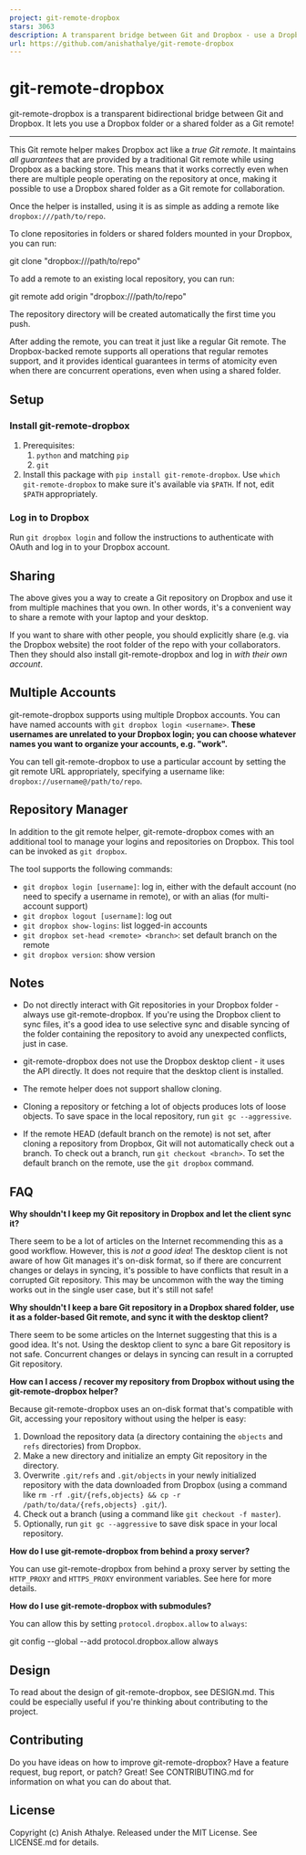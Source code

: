 ```yaml
---
project: git-remote-dropbox
stars: 3063
description: A transparent bridge between Git and Dropbox - use a Dropbox (shared) folder as a Git remote! 🎁
url: https://github.com/anishathalye/git-remote-dropbox
---
```


git-remote-dropbox
==================

git-remote-dropbox is a transparent bidirectional bridge between Git and Dropbox. It lets you use a Dropbox folder or a shared folder as a Git remote!

* * *

This Git remote helper makes Dropbox act like a _true Git remote_. It maintains _all guarantees_ that are provided by a traditional Git remote while using Dropbox as a backing store. This means that it works correctly even when there are multiple people operating on the repository at once, making it possible to use a Dropbox shared folder as a Git remote for collaboration.

Once the helper is installed, using it is as simple as adding a remote like `dropbox:///path/to/repo`.

To clone repositories in folders or shared folders mounted in your Dropbox, you can run:

git clone "dropbox:///path/to/repo"

To add a remote to an existing local repository, you can run:

git remote add origin "dropbox:///path/to/repo"

The repository directory will be created automatically the first time you push.

After adding the remote, you can treat it just like a regular Git remote. The Dropbox-backed remote supports all operations that regular remotes support, and it provides identical guarantees in terms of atomicity even when there are concurrent operations, even when using a shared folder.

Setup
-----

### Install git-remote-dropbox

1.  Prerequisites:
    1.  `python` and matching `pip`
    2.  `git`
2.  Install this package with `pip install git-remote-dropbox`. Use `which git-remote-dropbox` to make sure it's available via `$PATH`. If not, edit `$PATH` appropriately.

### Log in to Dropbox

Run `git dropbox login` and follow the instructions to authenticate with OAuth and log in to your Dropbox account.

Sharing
-------

The above gives you a way to create a Git repository on Dropbox and use it from multiple machines that you own. In other words, it's a convenient way to share a remote with your laptop and your desktop.

If you want to share with other people, you should explicitly share (e.g. via the Dropbox website) the root folder of the repo with your collaborators. Then they should also install git-remote-dropbox and log in _with their own account_.

Multiple Accounts
-----------------

git-remote-dropbox supports using multiple Dropbox accounts. You can have named accounts with `git dropbox login <username>`. **These usernames are unrelated to your Dropbox login; you can choose whatever names you want to organize your accounts, e.g. "work".**

You can tell git-remote-dropbox to use a particular account by setting the git remote URL appropriately, specifying a username like: `dropbox://username@/path/to/repo`.

Repository Manager
------------------

In addition to the git remote helper, git-remote-dropbox comes with an additional tool to manage your logins and repositories on Dropbox. This tool can be invoked as `git dropbox`.

The tool supports the following commands:

-   `git dropbox login [username]`: log in, either with the default account (no need to specify a username in remote), or with an alias (for multi-account support)
-   `git dropbox logout [username]`: log out
-   `git dropbox show-logins`: list logged-in accounts
-   `git dropbox set-head <remote> <branch>`: set default branch on the remote
-   `git dropbox version`: show version

Notes
-----

-   Do not directly interact with Git repositories in your Dropbox folder -always use git-remote-dropbox. If you're using the Dropbox client to sync files, it's a good idea to use selective sync and disable syncing of the folder containing the repository to avoid any unexpected conflicts, just in case.
    
-   git-remote-dropbox does not use the Dropbox desktop client - it uses the API directly. It does not require that the desktop client is installed.
    
-   The remote helper does not support shallow cloning.
    
-   Cloning a repository or fetching a lot of objects produces lots of loose objects. To save space in the local repository, run `git gc --aggressive`.
    
-   If the remote HEAD (default branch on the remote) is not set, after cloning a repository from Dropbox, Git will not automatically check out a branch. To check out a branch, run `git checkout <branch>`. To set the default branch on the remote, use the `git dropbox` command.
    

FAQ
---

**Why shouldn't I keep my Git repository in Dropbox and let the client sync it?**

There seem to be a lot of articles on the Internet recommending this as a good workflow. However, this is _not a good idea_! The desktop client is not aware of how Git manages it's on-disk format, so if there are concurrent changes or delays in syncing, it's possible to have conflicts that result in a corrupted Git repository. This may be uncommon with the way the timing works out in the single user case, but it's still not safe!

**Why shouldn't I keep a bare Git repository in a Dropbox shared folder, use it as a folder-based Git remote, and sync it with the desktop client?**

There seem to be some articles on the Internet suggesting that this is a good idea. It's not. Using the desktop client to sync a bare Git repository is not safe. Concurrent changes or delays in syncing can result in a corrupted Git repository.

**How can I access / recover my repository from Dropbox without using the git-remote-dropbox helper?**

Because git-remote-dropbox uses an on-disk format that's compatible with Git, accessing your repository without using the helper is easy:

1.  Download the repository data (a directory containing the `objects` and `refs` directories) from Dropbox.
2.  Make a new directory and initialize an empty Git repository in the directory.
3.  Overwrite `.git/refs` and `.git/objects` in your newly initialized repository with the data downloaded from Dropbox (using a command like `rm -rf .git/{refs,objects} && cp -r /path/to/data/{refs,objects} .git/`).
4.  Check out a branch (using a command like `git checkout -f master`).
5.  Optionally, run `git gc --aggressive` to save disk space in your local repository.

**How do I use git-remote-dropbox from behind a proxy server?**

You can use git-remote-dropbox from behind a proxy server by setting the `HTTP_PROXY` and `HTTPS_PROXY` environment variables. See here for more details.

**How do I use git-remote-dropbox with submodules?**

You can allow this by setting `protocol.dropbox.allow` to `always`:

git config --global --add protocol.dropbox.allow always

Design
------

To read about the design of git-remote-dropbox, see DESIGN.md. This could be especially useful if you're thinking about contributing to the project.

Contributing
------------

Do you have ideas on how to improve git-remote-dropbox? Have a feature request, bug report, or patch? Great! See CONTRIBUTING.md for information on what you can do about that.

License
-------

Copyright (c) Anish Athalye. Released under the MIT License. See LICENSE.md for details.

